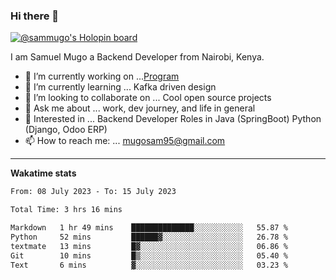 ### Hi there 👋

[![@sammugo's Holopin board](https://holopin.me/sammugo)](https://holopin.io/@sammugo)

I am Samuel Mugo a Backend Developer from Nairobi, Kenya.

<!--
**sam-mugo/sam-mugo** is a ✨ _special_ ✨ repository because its `README.md` (this file) appears on your GitHub profile.
-->



- 🔭 I’m currently working on ...[Program](https://github.com/sam-mugo/program)
- 🌱 I’m currently learning ... Kafka driven design
- 👯 I’m looking to collaborate on ... Cool open source projects
- 💬 Ask me about ... work, dev journey, and life in general
- 💼 Interested in ... Backend Developer Roles in Java (SpringBoot) Python (Django, Odoo ERP)
- 📫 How to reach me: ... [mugosam95@gmail.com](mailto:mugosam95@gmail.com)

-------
**Wakatime stats**
<!--START_SECTION:waka-->

```txt
From: 08 July 2023 - To: 15 July 2023

Total Time: 3 hrs 16 mins

Markdown   1 hr 49 mins    ██████████████░░░░░░░░░░░   55.87 %
Python     52 mins         ██████▓░░░░░░░░░░░░░░░░░░   26.78 %
textmate   13 mins         █▓░░░░░░░░░░░░░░░░░░░░░░░   06.86 %
Git        10 mins         █▒░░░░░░░░░░░░░░░░░░░░░░░   05.40 %
Text       6 mins          ▓░░░░░░░░░░░░░░░░░░░░░░░░   03.23 %
```

<!--END_SECTION:waka-->





